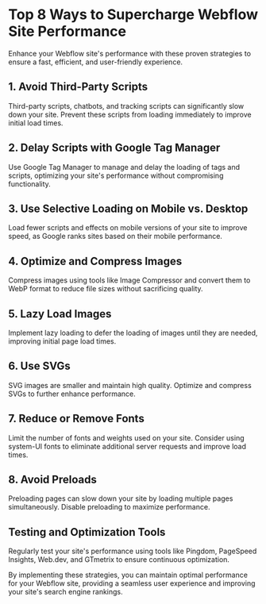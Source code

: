 # Top 8 Ways to Supercharge Webflow Site Performance

Enhance your Webflow site's performance with these proven strategies to ensure a fast, efficient, and user-friendly experience.

## 1. Avoid Third-Party Scripts
Third-party scripts, chatbots, and tracking scripts can significantly slow down your site. Prevent these scripts from loading immediately to improve initial load times.

## 2. Delay Scripts with Google Tag Manager
Use Google Tag Manager to manage and delay the loading of tags and scripts, optimizing your site's performance without compromising functionality.

## 3. Use Selective Loading on Mobile vs. Desktop
Load fewer scripts and effects on mobile versions of your site to improve speed, as Google ranks sites based on their mobile performance.

## 4. Optimize and Compress Images
Compress images using tools like Image Compressor and convert them to WebP format to reduce file sizes without sacrificing quality.

## 5. Lazy Load Images
Implement lazy loading to defer the loading of images until they are needed, improving initial page load times.

## 6. Use SVGs
SVG images are smaller and maintain high quality. Optimize and compress SVGs to further enhance performance.

## 7. Reduce or Remove Fonts
Limit the number of fonts and weights used on your site. Consider using system-UI fonts to eliminate additional server requests and improve load times.

## 8. Avoid Preloads
Preloading pages can slow down your site by loading multiple pages simultaneously. Disable preloading to maximize performance.

## Testing and Optimization Tools
Regularly test your site's performance using tools like Pingdom, PageSpeed Insights, Web.dev, and GTmetrix to ensure continuous optimization.

By implementing these strategies, you can maintain optimal performance for your Webflow site, providing a seamless user experience and improving your site's search engine rankings.